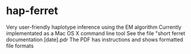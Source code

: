# hap-ferret
Very user-friendly haplotype inference using the EM algorithm
Currently implementated as a Mac OS X command line tool
See the file "short ferret documentation [date].pdr
The PDF has instructions and shows formatted file formats

